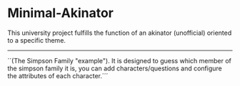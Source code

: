 # Minimal-Akinator
This university project fulfills the function of an akinator (unofficial) oriented to a specific theme.
_ _ _

´´(The Simpson Family "example").
It is designed to guess which member of the simpson family it is, you can add characters/questions 
and configure the attributes of each character.´´´
